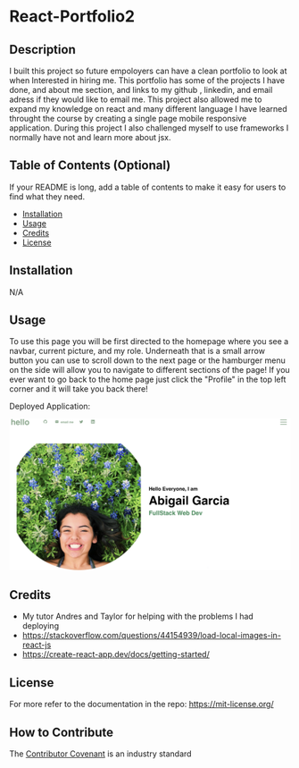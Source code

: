 # React-Portfolio2


## Description

I built this project so future empoloyers can have a clean portfolio to look at when Interested in hiring me. This portfolio has some of the projects I have done, and about me section, and links to my github , linkedin, and email adress if they would like to email me. This project also allowed me to expand my knowledge on react and many different language I have learned throught the course by creating a single page mobile responsive application. During this project I also challenged myself to use frameworks I normally have not and learn more about jsx.


## Table of Contents (Optional)

If your README is long, add a table of contents to make it easy for users to find what they need.

- [Installation](#installation)
- [Usage](#usage)
- [Credits](#credits)
- [License](#license)

## Installation

N/A

## Usage

To use this page you will be first directed to the homepage where you see a navbar, current picture, and my role. Underneath that is a small arrow button you can use to scroll down to the next page or the hamburger menu on the side will allow you to navigate to different sections of the page! If you ever want to go back to the home page just click the "Profile" in the top left corner and it will take you back there!

Deployed Application: 

![alt text](./src/assets/portfolio.png)

## Credits

- My tutor Andres and Taylor for helping with the problems I had deploying
- https://stackoverflow.com/questions/44154939/load-local-images-in-react-js
- https://create-react-app.dev/docs/getting-started/

## License

For more refer to the documentation in the repo: https://mit-license.org/



## How to Contribute

The [Contributor Covenant](https://www.contributor-covenant.org/) is an industry standard
